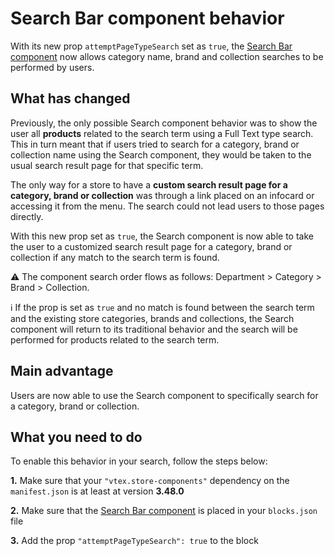 # Search Bar component behavior

With its new prop `attemptPageTypeSearch` set as `true`, the [Search Bar component](https://github.com/vtex-apps/store-components/blob/master/react/components/SearchBar/README.md) now allows category name, brand and collection searches to be performed by users.


## What has changed

Previously, the only possible Search component behavior was to show the user all __products__ related to the search term using a Full Text type search. This in turn meant that if users tried to search for a category, brand or collection name using the Search component, they would be taken to the usual search result page for that specific term.

The only way for a store to have a __custom search result page for a category, brand or collection__ was through a link placed on an infocard or accessing it from the menu. The search could not lead users to those pages directly.

With this new prop set as `true`, the Search component is now able to take the user to a customized search result page for a category, brand or collection if any match to the search term is found.

:warning: The component search order flows as follows:  Department > Category > Brand > Collection.

:information_source: If the prop is set as `true` and no match is found between the search term and the existing store categories, brands and collections, the Search component will return to its traditional behavior and the search will be performed for products related to the search term.

## Main advantage

Users are now able to use the Search component to specifically search for a category, brand or collection.

## What you need to do

To enable this behavior in your search, follow the steps below:

__1.__ Make sure that your `"vtex.store-components"` dependency on the `manifest.json` is at least at version __3.48.0__

__2.__ Make sure that the [Search Bar component](https://github.com/vtex-apps/store-components/blob/master/react/components/SearchBar/README.md) is placed in your `blocks.json` file

__3.__ Add the prop `"attemptPageTypeSearch": true` to the block
